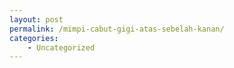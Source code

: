 ```yaml
---
layout: post
permalink: /mimpi-cabut-gigi-atas-sebelah-kanan/
categories:
    - Uncategorized
---
```


